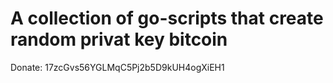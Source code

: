 # A collection of go-scripts that create random privat key bitcoin

Donate: 17zcGvs56YGLMqC5Pj2b5D9kUH4ogXiEH1
